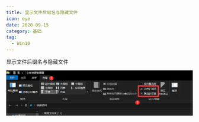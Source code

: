 ```yaml
---
title: 显示文件后缀名与隐藏文件
icon: eye
date: 2020-09-15
category: 基础
tag:
  - Win10
---
```


显示文件后缀名与隐藏文件

![如何显示隐藏的文件与文件夹](/assets/code/windows/hidden-file.png)
